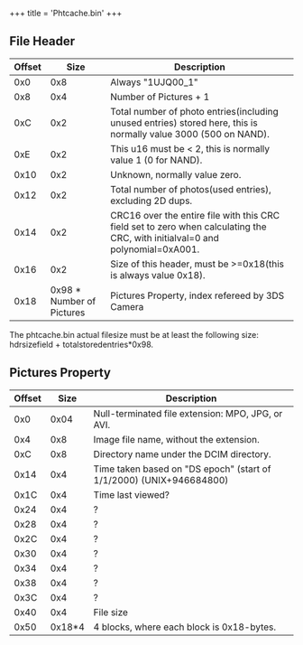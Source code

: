+++
title = 'Phtcache.bin'
+++

## File Header

| Offset | Size                       | Description                                                                                                                   |
|--------|----------------------------|-------------------------------------------------------------------------------------------------------------------------------|
| 0x0    | 0x8                        | Always "1UJQ00_1"                                                                                                             |
| 0x8    | 0x4                        | Number of Pictures + 1                                                                                                        |
| 0xC    | 0x2                        | Total number of photo entries(including unused entries) stored here, this is normally value 3000 (500 on NAND).               |
| 0xE    | 0x2                        | This u16 must be \< 2, this is normally value 1 (0 for NAND).                                                                 |
| 0x10   | 0x2                        | Unknown, normally value zero.                                                                                                 |
| 0x12   | 0x2                        | Total number of photos(used entries), excluding 2D dups.                                                                      |
| 0x14   | 0x2                        | CRC16 over the entire file with this CRC field set to zero when calculating the CRC, with initialval=0 and polynomial=0xA001. |
| 0x16   | 0x2                        | Size of this header, must be \>=0x18(this is always value 0x18).                                                              |
| 0x18   | 0x98 \* Number of Pictures | Pictures Property, index refereed by 3DS Camera                                                                               |

The phtcache.bin actual filesize must be at least the following size:
hdrsizefield + totalstoredentries\*0x98.

## Pictures Property

| Offset | Size    | Description                                                         |
|--------|---------|---------------------------------------------------------------------|
| 0x0    | 0x04    | Null-terminated file extension: MPO, JPG, or AVI.                   |
| 0x4    | 0x8     | Image file name, without the extension.                             |
| 0xC    | 0x8     | Directory name under the DCIM directory.                            |
| 0x14   | 0x4     | Time taken based on "DS epoch" (start of 1/1/2000) (UNIX+946684800) |
| 0x1C   | 0x4     | Time last viewed?                                                   |
| 0x24   | 0x4     | ?                                                                   |
| 0x28   | 0x4     | ?                                                                   |
| 0x2C   | 0x4     | ?                                                                   |
| 0x30   | 0x4     | ?                                                                   |
| 0x34   | 0x4     | ?                                                                   |
| 0x38   | 0x4     | ?                                                                   |
| 0x3C   | 0x4     | ?                                                                   |
| 0x40   | 0x4     | File size                                                           |
| 0x50   | 0x18\*4 | 4 blocks, where each block is 0x18-bytes.                           |